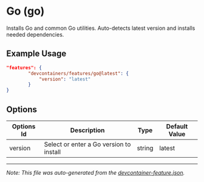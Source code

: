 
# Go (go)

Installs Go and common Go utilities. Auto-detects latest version and installs needed dependencies.

## Example Usage

```json
"features": {
        "devcontainers/features/go@latest": {
            "version": "latest"
        }
}
```

## Options

| Options Id | Description | Type | Default Value |
|-----|-----|-----|-----|
| version | Select or enter a Go version to install | string | latest |

---

_Note: This file was auto-generated from the [devcontainer-feature.json](./devcontainer-feature.json)._
